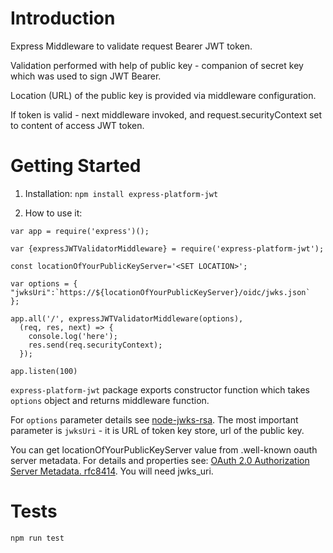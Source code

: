 # Introduction 
Express Middleware to validate request Bearer JWT token.

Validation performed with help of public key - companion of secret key which was used to sign JWT Bearer.

Location (URL) of the public key is provided via middleware configuration.

If token is valid - next middleware invoked, and request.securityContext set to content of access JWT token.

# Getting Started
1.	Installation: `npm install express-platform-jwt`

2. How to use it:
```
var app = require('express')();

var {expressJWTValidatorMiddleware} = require('express-platform-jwt');

const locationOfYourPublicKeyServer='<SET LOCATION>';

var options = {
"jwksUri":`https://${locationOfYourPublicKeyServer}/oidc/jwks.json`
};

app.all('/', expressJWTValidatorMiddleware(options),
  (req, res, next) => {
    console.log('here');
    res.send(req.securityContext);
  });

app.listen(100)
```
```express-platform-jwt``` package exports constructor function which takes ```options``` object and returns middleware function.

For ```options``` parameter details see [node-jwks-rsa](https://github.com/auth0/node-jwks-rsa).
The most important parameter is ```jwksUri``` - it is URL of token key store, url of the public key.

You can get locationOfYourPublicKeyServer value from .well-known oauth server metadata. For details and properties see:
[OAuth 2.0 Authorization Server Metadata. rfc8414](https://tools.ietf.org/html/rfc8414).
You will need jwks_uri.


# Tests
`npm run test`



